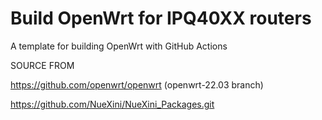 # Build OpenWrt for IPQ40XX routers

A template for building OpenWrt with GitHub Actions 

SOURCE FROM

https://github.com/openwrt/openwrt (openwrt-22.03 branch)

https://github.com/NueXini/NueXini_Packages.git
